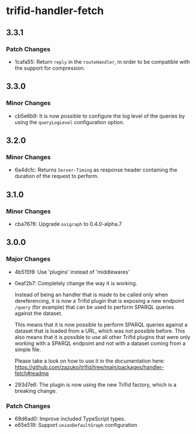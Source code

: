 # trifid-handler-fetch

## 3.3.1

### Patch Changes

- 1cafa55: Return `reply` in the `routeHandler`, in order to be compatible with the support for compression.

## 3.3.0

### Minor Changes

- cb5e6b9: It is now possible to configure the log level of the queries by using the `queryLogLevel` configuration option.

## 3.2.0

### Minor Changes

- 6a4dcfc: Returns `Server-Timing` as response header containing the duration of the request to perform.

## 3.1.0

### Minor Changes

- cba7676: Upgrade `oxigraph` to 0.4.0-alpha.7

## 3.0.0

### Major Changes

- 4b515f8: Use 'plugins' instead of 'middlewares'
- 0eaf2b7: Completely change the way it is working.

  Instead of being an handler that is made to be called only when dereferencing, it is now a Trifid plugin that is exposing a new endpoint `/query` (for example) that can be used to perform SPARQL queries against the dataset.

  This means that it is now possible to perform SPARQL queries against a dataset that is loaded from a URL, which was not possible before.
  This also means that it is possible to use all other Trifid plugins that were only working with a SPARQL endpoint and not with a dataset coming from a simple file.

  Please take a look on how to use it in the documentation here: https://github.com/zazuko/trifid/tree/main/packages/handler-fetch#readme

- 293d7e6: The plugin is now using the new Trifid factory, which is a breaking change.

### Patch Changes

- 69d6ad0: Improve included TypeScript types.
- e65e519: Support `unionDefaultGraph` configuration

